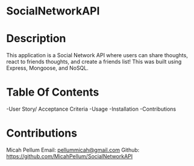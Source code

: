# SocialNetworkAPI

# Description
This application is a Social Network API where users can share thoughts, react to friends thoughts, and create a friends list!
This was built using Express, Mongoose, and NoSQL.


# Table Of Contents
-User Story/ Acceptance Criteria
-Usage
-Installation
-Contributions





# Contributions
Micah Pellum
Email: pellummicah@gmail.com
Github: https://github.com/MicahPellum/SocialNetworkAPI
